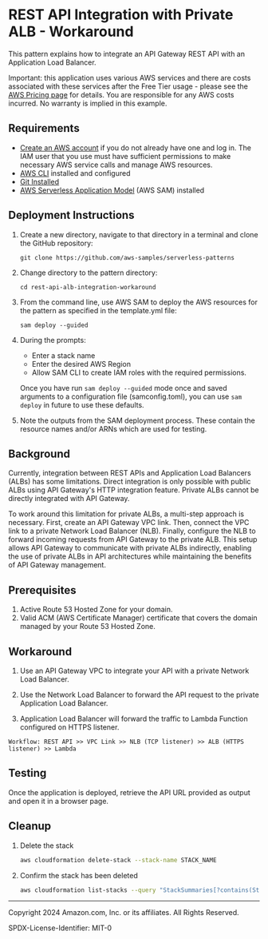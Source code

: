 # REST API Integration with Private ALB - Workaround

This pattern explains how to integrate an API Gateway REST API with an Application Load Balancer.

Important: this application uses various AWS services and there are costs associated with these services after the Free Tier usage - please see the [AWS Pricing page](https://aws.amazon.com/pricing/) for details. You are responsible for any AWS costs incurred. No warranty is implied in this example.

## Requirements

* [Create an AWS account](https://portal.aws.amazon.com/gp/aws/developer/registration/index.html) if you do not already have one and log in. The IAM user that you use must have sufficient permissions to make necessary AWS service calls and manage AWS resources.
* [AWS CLI](https://docs.aws.amazon.com/cli/latest/userguide/install-cliv2.html) installed and configured
* [Git Installed](https://git-scm.com/book/en/v2/Getting-Started-Installing-Git)
* [AWS Serverless Application Model](https://docs.aws.amazon.com/serverless-application-model/latest/developerguide/serverless-sam-cli-install.html) (AWS SAM) installed

## Deployment Instructions

1. Create a new directory, navigate to that directory in a terminal and clone the GitHub repository:
    ``` 
    git clone https://github.com/aws-samples/serverless-patterns
    ```
1. Change directory to the pattern directory:
    ```
    cd rest-api-alb-integration-workaround
    ```
1. From the command line, use AWS SAM to deploy the AWS resources for the pattern as specified in the template.yml file:
    ```
    sam deploy --guided
    ```
1. During the prompts:
    * Enter a stack name
    * Enter the desired AWS Region
    * Allow SAM CLI to create IAM roles with the required permissions.

    Once you have run `sam deploy --guided` mode once and saved arguments to a configuration file (samconfig.toml), you can use `sam deploy` in future to use these defaults.

1. Note the outputs from the SAM deployment process. These contain the resource names and/or ARNs which are used for testing.

## Background

Currently, integration between REST APIs and Application Load Balancers (ALBs) has some limitations. Direct integration is only possible with public ALBs using API Gateway's HTTP integration feature. Private ALBs cannot be directly integrated with API Gateway.

To work around this limitation for private ALBs, a multi-step approach is necessary. First, create an API Gateway VPC link. Then, connect the VPC link to a private Network Load Balancer (NLB). Finally, configure the NLB to forward incoming requests from API Gateway to the private ALB. This setup allows API Gateway to communicate with private ALBs indirectly, enabling the use of private ALBs in API architectures while maintaining the benefits of API Gateway management.

## Prerequisites

1. Active Route 53 Hosted Zone for your domain.
2. Valid ACM (AWS Certificate Manager) certificate that covers the domain managed by your Route 53 Hosted Zone.

## Workaround

1. Use an API Gateway VPC to integrate your API with a private Network Load Balancer.

2. Use the Network Load Balancer to forward the API request to the private Application Load Balancer.

3. Application Load Balancer will forward the traffic to Lambda Function configured on HTTPS listener.


```
Workflow: REST API >> VPC Link >> NLB (TCP listener) >> ALB (HTTPS listener) >> Lambda
```

## Testing

Once the application is deployed, retrieve the API URL provided as output and open it in a browser page.

## Cleanup
 
1. Delete the stack
    ```bash
    aws cloudformation delete-stack --stack-name STACK_NAME
    ```
1. Confirm the stack has been deleted
    ```bash
    aws cloudformation list-stacks --query "StackSummaries[?contains(StackName,'STACK_NAME')].StackStatus"
    ```
----
Copyright 2024 Amazon.com, Inc. or its affiliates. All Rights Reserved.

SPDX-License-Identifier: MIT-0
